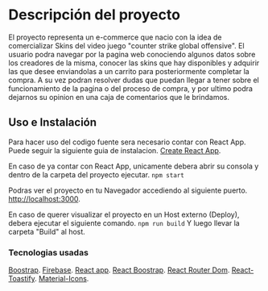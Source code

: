 # Descripción del proyecto 

El proyecto representa un e-commerce que nacio con la idea de comercializar Skins del video juego "counter strike global offensive". El usuario podra navegar por la pagina web conociendo algunos datos sobre los creadores de la misma, conocer las skins que hay disponibles y adquirir las que desee enviandolas a un carrito para posteriormente completar la compra. A su vez podran resolver dudas que puedan llegar a tener sobre el funcionamiento de la pagina o del proceso de compra, y por ultimo podra dejarnos su opinion en una caja de comentarios que le brindamos.

## Uso e Instalación

Para hacer uso del codigo fuente sera necesario contar con React App. Puede seguir la siguiente guia de instalacion. 
[Create React App](https://github.com/facebook/create-react-app).

En caso de ya contar con React App, unicamente debera abrir su consola y dentro de la carpeta del proyecto ejecutar.
`npm start`

Podras ver el proyecto en tu Navegador accediendo al siguiente puerto.
[http://localhost:3000](http://localhost:3000).

En caso de querer visualizar el proyecto en un Host externo (Deploy), debera ejecutar el siguiente comando.
`npm run build`
Y luego llevar la carpeta "Build" al host.

### Tecnologias usadas

[Boostrap](https://getbootstrap.com/).
[Firebase](https://firebase.google.com/?hl=es-419).
[React app](https://create-react-app.dev/).
[React Boostrap](https://react-bootstrap.github.io/).
[React Router Dom](https://reactrouter.com/en/main). 
[React-Toastify](https://www.npmjs.com/package/react-toastify).
[Material-Icons](https://materializecss.com/icons).
